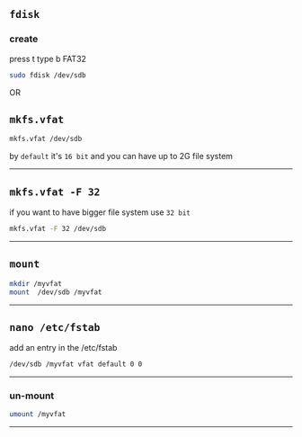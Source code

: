 
## `fdisk`

### create

press
t     type
b     FAT32

```bash
sudo fdisk /dev/sdb
```

OR



## `mkfs.vfat`

```bash
mkfs.vfat /dev/sdb
```

by `default` it's `16 bit` and you can have up to 2G file system


________________________________________________________________________________________________


## `mkfs.vfat -F 32`

if you want to have bigger file system use `32 bit`

```bash
mkfs.vfat -F 32 /dev/sdb
```

________________________________________________________________________________________________


## `mount`

```bash
mkdir /myvfat
mount  /dev/sdb /myvfat
```

________________________________________________________________________________________________


## `nano /etc/fstab`

add an entry in the /etc/fstab

```bash
/dev/sdb /myvfat vfat default 0 0
```

________________________________________________________________________________________________


### un-mount


```bash
umount /myvfat
```

________________________________________________________________________________________________

